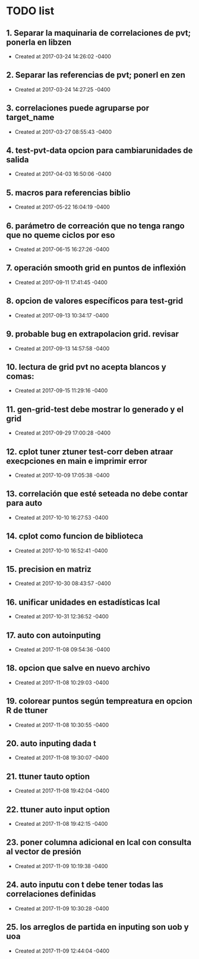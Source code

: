 # TODO list
## 1. Separar la maquinaria de correlaciones de pvt; ponerla en libzen
- Created at   2017-03-24 14:26:02 -0400

## 2. Separar las referencias de pvt; ponerl en zen
- Created at   2017-03-24 14:27:25 -0400

## 3. correlaciones puede agruparse por target_name
- Created at   2017-03-27 08:55:43 -0400

## 4. test-pvt-data opcion para cambiarunidades de salida
- Created at   2017-04-03 16:50:06 -0400

## 5. macros para referencias biblio
- Created at   2017-05-22 16:04:19 -0400

## 6. parámetro de correación que no tenga rango que no queme ciclos por eso
- Created at   2017-06-15 16:27:26 -0400

## 7. operación smooth grid en puntos de inflexión
- Created at   2017-09-11 17:41:45 -0400

## 8. opcion de valores específicos para test-grid
- Created at   2017-09-13 10:34:17 -0400

## 9. probable bug en extrapolacion grid. revisar
- Created at   2017-09-13 14:57:58 -0400

## 10. lectura de grid pvt no acepta blancos y comas:
- Created at   2017-09-15 11:29:16 -0400

## 11. gen-grid-test debe mostrar lo generado y el grid
- Created at   2017-09-29 17:00:28 -0400

## 12. cplot tuner ztuner test-corr deben atraar execpciones en main  e imprimir error
- Created at   2017-10-09 17:05:38 -0400

## 13. correlación que esté seteada no debe contar para auto
- Created at   2017-10-10 16:27:53 -0400

## 14. cplot como funcion de biblioteca
- Created at   2017-10-10 16:52:41 -0400

## 15. precision en matriz
- Created at   2017-10-30 08:43:57 -0400

## 16. unificar unidades en estadísticas lcal
- Created at   2017-10-31 12:36:52 -0400

## 17. auto con autoinputing
- Created at   2017-11-08 09:54:36 -0400

## 18. opcion que salve en nuevo archivo
- Created at   2017-11-08 10:29:03 -0400

## 19. colorear puntos según tempreatura en opcion R de ttuner
- Created at   2017-11-08 10:30:55 -0400

## 20. auto inputing dada t
- Created at   2017-11-08 19:30:07 -0400

## 21. ttuner tauto option
- Created at   2017-11-08 19:42:04 -0400

## 22. ttuner auto input option
- Created at   2017-11-08 19:42:15 -0400

## 23. poner columna adicional en lcal con consulta al vector de presión
- Created at   2017-11-09 10:19:38 -0400

## 24. auto inputu con t debe tener todas las correlaciones definidas
- Created at   2017-11-09 10:30:28 -0400

## 25. los arreglos de partida en inputing son uob y uoa
- Created at   2017-11-09 12:44:04 -0400

